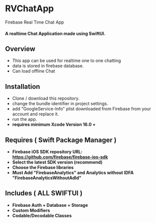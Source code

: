 # RVChatApp
Firebase Real Time Chat App

#### A realtime Chat Application made using SwiftUI.

## Overview 
- This app can be used for realtime one to one chatting
- data is stored in firebase database.
- Can load offline Chat
 
 ## Installation 
 - Clone / download this repository.
 - change the bundle identifier in project settings.
 - add "GoogleService-Info" plist downloaded from Firebase from your account and replace it.
 - run the app.
 - <b> requires minimum Xcode Version 16.0 + <b>

## Requires (  Swift Package Manager )
- Firebase iOS SDK repository URL:
  https://github.com/firebase/firebase-ios-sdk
- Select the latest SDK version (recommend)
- Choose the Firebase libraries
- Must Add "FirebaseAnalytics" and Analytics without IDFA "FirebaseAnalyticsWithoutAdId"
 
## Includes ( ALL SWIFTUI )
- Firebase Auth + Database + Storage
- Custom Modifiers
- Codable/Decodable Classes



